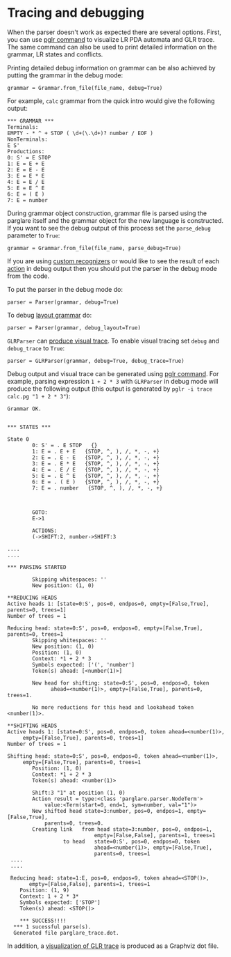 # Tracing and debugging

When the parser doesn't work as expected there are several options. First, you
can use [pglr command](./pglr.md) to visualize LR PDA automata and GLR trace.
The same command can also be used to print detailed information on the grammar,
LR states and conflicts.

Printing detailed debug information on grammar can be also achieved by putting
the grammar in the debug mode:

    grammar = Grammar.from_file(file_name, debug=True)

For example, `calc` grammar from the quick intro would give the following
output:

    *** GRAMMAR ***
    Terminals:
    EMPTY - * ^ + STOP ( \d+(\.\d+)? number / EOF )
    NonTerminals:
    E S'
    Productions:
    0: S' = E STOP
    1: E = E + E
    2: E = E - E
    3: E = E * E
    4: E = E / E
    5: E = E ^ E
    6: E = ( E )
    7: E = number


During grammar object construction, grammar file is parsed using the parglare
itself and the grammar object for the new language is constructed. If you want
to see the debug output of this process set the `parse_debug` parameter to
`True`:

    grammar = Grammar.from_file(file_name, parse_debug=True)


If you are using [custom recognizers](./recognizers.md) or would like to see the
result of each [action](./actions.md) in debug output then you should put the
parser in the debug mode from the code.

To put the parser in the debug mode do:

    parser = Parser(grammar, debug=True)


To debug [layout grammar](./grammar_language.md#handling-whitespaces-and-comments) do:

    parser = Parser(grammar, debug_layout=True)


`GLRParser` can [produce visual trace](./pglr.md#tracing-glr-parsing). To enable
visual tracing set `debug` and `debug_trace` to `True`:

    parser = GLRParser(grammar, debug=True, debug_trace=True)


Debug output and visual trace can be generated using [pglr command](./pglr.md).
For example, parsing expression `1 + 2 * 3` with `GLRParser` in debug mode will
produce the following output (this output is generated by `pglr -i trace calc.pg
"1 + 2 * 3"`):

    Grammar OK.


    *** STATES ***

    State 0
            0: S' = . E STOP   {}
            1: E = . E + E   {STOP, ^, ), /, *, -, +}
            2: E = . E - E   {STOP, ^, ), /, *, -, +}
            3: E = . E * E   {STOP, ^, ), /, *, -, +}
            4: E = . E / E   {STOP, ^, ), /, *, -, +}
            5: E = . E ^ E   {STOP, ^, ), /, *, -, +}
            6: E = . ( E )   {STOP, ^, ), /, *, -, +}
            7: E = . number   {STOP, ^, ), /, *, -, +}



            GOTO:
            E->1

            ACTIONS:
            (->SHIFT:2, number->SHIFT:3

    ....
    ....

    *** PARSING STARTED

            Skipping whitespaces: ''
            New position: (1, 0)

    **REDUCING HEADS
    Active heads 1: [state=0:S', pos=0, endpos=0, empty=[False,True], parents=0, trees=1]
    Number of trees = 1

    Reducing head: state=0:S', pos=0, endpos=0, empty=[False,True], parents=0, trees=1
            Skipping whitespaces: ''
            New position: (1, 0)
            Position: (1, 0)
            Context: *1 + 2 * 3
            Symbols expected: ['(', 'number']
            Token(s) ahead: [<number(1)>]

            New head for shifting: state=0:S', pos=0, endpos=0, token
                  ahead=<number(1)>, empty=[False,True], parents=0, trees=1.

            No more reductions for this head and lookahead token <number(1)>.

    **SHIFTING HEADS
    Active heads 1: [state=0:S', pos=0, endpos=0, token ahead=<number(1)>,
         empty=[False,True], parents=0, trees=1]
    Number of trees = 1

    Shifting head: state=0:S', pos=0, endpos=0, token ahead=<number(1)>,
         empty=[False,True], parents=0, trees=1
            Position: (1, 0)
            Context: *1 + 2 * 3
            Token(s) ahead: <number(1)>

            Shift:3 "1" at position (1, 0)
            Action result = type:<class 'parglare.parser.NodeTerm'>
                value:<Term(start=0, end=1, sym=number, val="1")>
            New shifted head state=3:number, pos=0, endpos=1, empty=[False,True],
                parents=0, trees=0.
            Creating link   from head state=3:number, pos=0, endpos=1,
                                empty=[False,False], parents=1, trees=1
                      to head   state=0:S', pos=0, endpos=0, token
                                ahead=<number(1)>, empty=[False,True],
                                parents=0, trees=1
     ....
     ....

     Reducing head: state=1:E, pos=0, endpos=9, token ahead=<STOP()>,
           empty=[False,False], parents=1, trees=1
        Position: (1, 9)
        Context: 1 + 2 * 3*
        Symbols expected: ['STOP']
        Token(s) ahead: <STOP()>

        *** SUCCESS!!!!
      *** 1 sucessful parse(s).
      Generated file parglare_trace.dot.


In addition, a [visualization of GLR trace](./pglr.md#tracing-glr-parsing) is
produced as a Graphviz dot file.
